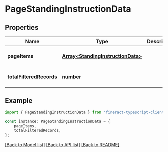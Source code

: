 # PageStandingInstructionData


## Properties

Name | Type | Description | Notes
------------ | ------------- | ------------- | -------------
**pageItems** | [**Array&lt;StandingInstructionData&gt;**](StandingInstructionData.md) |  | [optional] [default to undefined]
**totalFilteredRecords** | **number** |  | [optional] [default to undefined]

## Example

```typescript
import { PageStandingInstructionData } from 'fineract-typescript-client';

const instance: PageStandingInstructionData = {
    pageItems,
    totalFilteredRecords,
};
```

[[Back to Model list]](../README.md#documentation-for-models) [[Back to API list]](../README.md#documentation-for-api-endpoints) [[Back to README]](../README.md)
